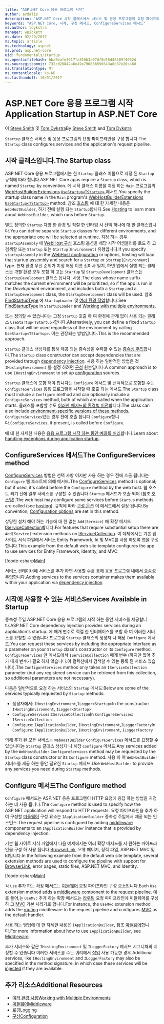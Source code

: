 ```yaml
---
title: "ASP.NET Core 응용 프로그램 시작"
author: ardalis
description: "ASP.NET Core 시작 클래스에서 서비스 및 응용 프로그램의 요청 파이프라인을 구성 하는 방법을 검색 합니다."
keywords: "ASP.NET Core, 시작, 구성 메서드, ConfigureServices 메서드"
ms.author: tdykstra
manager: wpickett
ms.date: 02/29/2017
ms.topic: article
ms.technology: aspnet
ms.prod: asp.net-core
uid: fundamentals/startup
ms.openlocfilehash: bba0eafe3917fa850b3a07df8df6448409f4062d
ms.sourcegitcommit: 732cd2684246e49e796836596643a8d37e20c46d
ms.translationtype: MT
ms.contentlocale: ko-KR
ms.lasthandoff: 10/01/2017
---
```

# <a name="application-startup-in-aspnet-core"></a><span data-ttu-id="d8f48-104">ASP.NET Core 응용 프로그램 시작</span><span class="sxs-lookup"><span data-stu-id="d8f48-104">Application Startup in ASP.NET Core</span></span>

<span data-ttu-id="d8f48-105">여 [Steve Smith](https://ardalis.com/) 및 [Tom Dykstra](https://github.com/tdykstra/)</span><span class="sxs-lookup"><span data-stu-id="d8f48-105">By [Steve Smith](https://ardalis.com/) and [Tom Dykstra](https://github.com/tdykstra/)</span></span>

<span data-ttu-id="d8f48-106">`Startup` 클래스 서비스 및 응용 프로그램의 요청 파이프라인을 구성 합니다.</span><span class="sxs-lookup"><span data-stu-id="d8f48-106">The `Startup` class configures services and the application's request pipeline.</span></span>

## <a name="the-startup-class"></a><span data-ttu-id="d8f48-107">시작 클래스입니다.</span><span class="sxs-lookup"><span data-stu-id="d8f48-107">The Startup class</span></span>

<span data-ttu-id="d8f48-108">ASP.NET Core 응용 프로그램에서는 한 `Startup` 클래스 이름으로 지정 된 `Startup` 규칙에 따라 합니다.</span><span class="sxs-lookup"><span data-stu-id="d8f48-108">ASP.NET Core apps require a `Startup` class, which is named `Startup` by convention.</span></span> <span data-ttu-id="d8f48-109">에 시작 클래스 이름을 지정 하는 `Main` 프로그램의 [WebHostBuilderExtensions](https://docs.microsoft.com/aspnet/core/api/microsoft.aspnetcore.hosting.webhostbuilderextensions) [ `UseStartup<TStartup>` ](https://docs.microsoft.com/aspnet/core/api/microsoft.aspnetcore.hosting.webhostbuilderextensions#Microsoft_AspNetCore_Hosting_WebHostBuilderExtensions_UseStartup__1_Microsoft_AspNetCore_Hosting_IWebHostBuilder_) 메서드.</span><span class="sxs-lookup"><span data-stu-id="d8f48-109">You specify the startup class name in the `Main` program's [WebHostBuilderExtensions](https://docs.microsoft.com/aspnet/core/api/microsoft.aspnetcore.hosting.webhostbuilderextensions) [`UseStartup<TStartup>`](https://docs.microsoft.com/aspnet/core/api/microsoft.aspnetcore.hosting.webhostbuilderextensions#Microsoft_AspNetCore_Hosting_WebHostBuilderExtensions_UseStartup__1_Microsoft_AspNetCore_Hosting_IWebHostBuilder_) method.</span></span> <span data-ttu-id="d8f48-110">참조 [호스팅](xref:fundamentals/hosting) 에 대 한 자세한 내용은 `WebHostBuilder`, 하기 전에 실행 되는 `Startup`합니다.</span><span class="sxs-lookup"><span data-stu-id="d8f48-110">See [Hosting](xref:fundamentals/hosting) to learn more about `WebHostBuilder`, which runs before `Startup`.</span></span>

<span data-ttu-id="d8f48-111">별도 정의한 `Startup` 다양 한 환경 및 적절 한 런타임 시 선택 하나에 대 한 클래스입니다.</span><span class="sxs-lookup"><span data-stu-id="d8f48-111">You can define separate `Startup` classes for different environments, and the appropriate one will be selected at runtime.</span></span> <span data-ttu-id="d8f48-112">지정 하는 경우 `startupAssembly` 에 [WebHost 구성](https://docs.microsoft.com/aspnet/core/fundamentals/hosting?tabs=aspnetcore2x#configuring-a-host) 호스팅 옵션을 해당 시작 어셈블리를 로드 하 고 검색할 또는 `Startup` 또는 `Startup[Environment]` 유형입니다.</span><span class="sxs-lookup"><span data-stu-id="d8f48-112">If you specify `startupAssembly` in the [WebHost configuration](https://docs.microsoft.com/aspnet/core/fundamentals/hosting?tabs=aspnetcore2x#configuring-a-host) or options, hosting will load that startup assembly and search for a `Startup` or `Startup[Environment]` type.</span></span> <span data-ttu-id="d8f48-113">현재 환경 우선 순위가 지정 해당 이름 접미사 일치, 하면 앱에서 실행 되는 클래스는 *개발* 환경 모두 포함 하 고는 `Startup` 및 `StartupDevelopment` 클래스는 `StartupDevelopment` 클래스 됩니다. 사용.</span><span class="sxs-lookup"><span data-stu-id="d8f48-113">The class whose name suffix matches the current environment will be prioritized, so if the app is run in the *Development* environment, and includes both a `Startup` and a `StartupDevelopment` class, the `StartupDevelopment` class will be used.</span></span> <span data-ttu-id="d8f48-114">참조 [FindStartupType](https://github.com/aspnet/Hosting/blob/rel/1.1.0/src/Microsoft.AspNetCore.Hosting/Internal/StartupLoader.cs) 에 `StartupLoader` 및 [여러 환경 작업](environments.md#startup-conventions)합니다.</span><span class="sxs-lookup"><span data-stu-id="d8f48-114">See [FindStartupType](https://github.com/aspnet/Hosting/blob/rel/1.1.0/src/Microsoft.AspNetCore.Hosting/Internal/StartupLoader.cs) in `StartupLoader` and [Working with multiple environments](environments.md#startup-conventions).</span></span>

<span data-ttu-id="d8f48-115">또는 정의할 수 있습니다는 고정 `Startup` 호출 하 여 환경에 관계 없이 사용 되는 클래스 `UseStartup<TStartup>`합니다.</span><span class="sxs-lookup"><span data-stu-id="d8f48-115">Alternatively, you can define a fixed `Startup` class that will be used regardless of the environment by calling `UseStartup<TStartup>`.</span></span> <span data-ttu-id="d8f48-116">이는 권장되는 방법입니다.</span><span class="sxs-lookup"><span data-stu-id="d8f48-116">This is the recommended approach.</span></span>

<span data-ttu-id="d8f48-117">`Startup` 클래스 생성자를 통해 제공 되는 종속성을 수락할 수 있는 [종속성 주입](xref:fundamentals/dependency-injection)합니다.</span><span class="sxs-lookup"><span data-stu-id="d8f48-117">The `Startup` class constructor can accept dependencies that are provided through [dependency injection](xref:fundamentals/dependency-injection).</span></span> <span data-ttu-id="d8f48-118">사용 하는 일반적인 방법은 것 `IHostingEnvironment` 를 설정 하려면 [구성](xref:fundamentals/configuration) 원본입니다.</span><span class="sxs-lookup"><span data-stu-id="d8f48-118">A common approach is to use `IHostingEnvironment` to set up [configuration](xref:fundamentals/configuration) sources.</span></span>

<span data-ttu-id="d8f48-119">`Startup` 클래스에 포함 해야 합니다는 `Configure` 메서드 및 선택적으로 포함할 수는 `ConfigureServices` 응용 프로그램을 시작할 때 호출 되는 메서드.</span><span class="sxs-lookup"><span data-stu-id="d8f48-119">The `Startup` class must include a `Configure` method and can optionally include a `ConfigureServices` method, both of which are called when the application starts.</span></span> <span data-ttu-id="d8f48-120">클래스를 포함할 수도 [이러한 메서드의 환경별 버전](xref:fundamentals/environments#startup-conventions)합니다.</span><span class="sxs-lookup"><span data-stu-id="d8f48-120">The class can also include [environment-specific versions of these methods](xref:fundamentals/environments#startup-conventions).</span></span> <span data-ttu-id="d8f48-121">`ConfigureServices`있는 경우 전에 호출 됩니다 `Configure`합니다.</span><span class="sxs-lookup"><span data-stu-id="d8f48-121">`ConfigureServices`, if present, is called before `Configure`.</span></span>

<span data-ttu-id="d8f48-122">에 대 한 자세한 내용은 [응용 프로그램 시작 하는 동안 예외를 처리](xref:fundamentals/error-handling#startup-exception-handling)합니다.</span><span class="sxs-lookup"><span data-stu-id="d8f48-122">Learn about [handling exceptions during application startup](xref:fundamentals/error-handling#startup-exception-handling).</span></span>

## <a name="the-configureservices-method"></a><span data-ttu-id="d8f48-123">ConfigureServices 메서드</span><span class="sxs-lookup"><span data-stu-id="d8f48-123">The ConfigureServices method</span></span>

<span data-ttu-id="d8f48-124">[ConfigureServices](https://docs.microsoft.com/aspnet/core/api/microsoft.aspnetcore.hosting.startupbase#Microsoft_AspNetCore_Hosting_StartupBase_ConfigureServices_Microsoft_Extensions_DependencyInjection_IServiceCollection_) 방법은 선택 사항 이지만 사용 하는 경우 전에 호출 됩니다는 `Configure` 웹 호스트에 의해 메서드.</span><span class="sxs-lookup"><span data-stu-id="d8f48-124">The [ConfigureServices](https://docs.microsoft.com/aspnet/core/api/microsoft.aspnetcore.hosting.startupbase#Microsoft_AspNetCore_Hosting_StartupBase_ConfigureServices_Microsoft_Extensions_DependencyInjection_IServiceCollection_) method is optional; but if used, it's called before the `Configure` method by the web host.</span></span> <span data-ttu-id="d8f48-125">웹 호스트 되기 전에 일부 서비스를 구성할 수 있습니다 ``Startup`` 메서드가 호출 되어 (참조 [호스팅](xref:fundamentals/hosting)).</span><span class="sxs-lookup"><span data-stu-id="d8f48-125">The web host may configure some services before ``Startup`` methods are called (see [hosting](xref:fundamentals/hosting)).</span></span> <span data-ttu-id="d8f48-126">규칙에 따라 [구성 옵션](xref:fundamentals/configuration) 이 메서드에서 설정 됩니다.</span><span class="sxs-lookup"><span data-stu-id="d8f48-126">By convention, [Configuration options](xref:fundamentals/configuration) are set in this method.</span></span>

<span data-ttu-id="d8f48-127">상당한 설치 해야 하는 기능에 대 한 없는 `Add[Service]` 에 확장 메서드 [IServiceCollection](https://docs.microsoft.com/aspnet/core/api/microsoft.extensions.dependencyinjection.iservicecollection)합니다.</span><span class="sxs-lookup"><span data-stu-id="d8f48-127">For features that require substantial setup there are `Add[Service]` extension methods on [IServiceCollection](https://docs.microsoft.com/aspnet/core/api/microsoft.extensions.dependencyinjection.iservicecollection).</span></span> <span data-ttu-id="d8f48-128">이 예제에서는 기본 웹 사이트 서식 파일에서 서비스 Entity Framework, Id 및 MVC를 사용 하도록 앱을 구성 합니다.</span><span class="sxs-lookup"><span data-stu-id="d8f48-128">This example from the default web site template configures the app to use services for Entity Framework, Identity, and MVC:</span></span>

[!code-csharp[Main](../common/samples/WebApplication1/Startup.cs?highlight=4,7,11&start=40&end=55)]

<span data-ttu-id="d8f48-129">서비스 컨테이너에 서비스를 추가 하면 사용할 수를 통해 응용 프로그램 내에서 [종속성 주입](xref:fundamentals/dependency-injection)합니다.</span><span class="sxs-lookup"><span data-stu-id="d8f48-129">Adding services to the services container makes them available within your application via [dependency injection](xref:fundamentals/dependency-injection).</span></span>

## <a name="services-available-in-startup"></a><span data-ttu-id="d8f48-130">시작에 사용할 수 있는 서비스</span><span class="sxs-lookup"><span data-stu-id="d8f48-130">Services Available in Startup</span></span>

<span data-ttu-id="d8f48-131">종속성 주입 ASP.NET Core 응용 프로그램의 시작 하는 동안 서비스를 제공합니다.</span><span class="sxs-lookup"><span data-stu-id="d8f48-131">ASP.NET Core dependency injection provides services during an application's startup.</span></span> <span data-ttu-id="d8f48-132">에 매개 변수로 적절 한 인터페이스를 포함 하 여 이러한 서비스를 요청할 수 있습니다 프로그램 `Startup` 클래스의 생성자 나 해당 `Configure` 메서드.</span><span class="sxs-lookup"><span data-stu-id="d8f48-132">You can request these services by including the appropriate interface as a parameter on your `Startup` class's constructor or its `Configure` method.</span></span> <span data-ttu-id="d8f48-133">`ConfigureServices` 만 메서드에서 `IServiceCollection` 매개 변수 (하지만 있어 추가 매개 변수가 필요 하지 않습니다.이 컬렉션에서 검색할 수 있는 등록 된 서비스 있습니다).</span><span class="sxs-lookup"><span data-stu-id="d8f48-133">The `ConfigureServices` method only takes an `IServiceCollection` parameter (but any registered service can be retrieved from this collection, so additional parameters are not necessary).</span></span>

<span data-ttu-id="d8f48-134">다음은 일반적으로 요청 하는 서비스의 `Startup` 메서드:</span><span class="sxs-lookup"><span data-stu-id="d8f48-134">Below are some of the services typically requested by `Startup` methods:</span></span>

* <span data-ttu-id="d8f48-135">생성자에서: `IHostingEnvironment`,`ILogger<Startup>`</span><span class="sxs-lookup"><span data-stu-id="d8f48-135">In the constructor:  `IHostingEnvironment`, `ILogger<Startup>`</span></span>
* <span data-ttu-id="d8f48-136">`ConfigureServices`:`IServiceCollection`</span><span class="sxs-lookup"><span data-stu-id="d8f48-136">In `ConfigureServices`:  `IServiceCollection`</span></span>
* <span data-ttu-id="d8f48-137">`Configure`: `IApplicationBuilder`, `IHostingEnvironment`,`ILoggerFactory`</span><span class="sxs-lookup"><span data-stu-id="d8f48-137">In `Configure`:  `IApplicationBuilder`, `IHostingEnvironment`, `ILoggerFactory`</span></span>

<span data-ttu-id="d8f48-138">의해 추가 된 모든 서비스는 ``WebHostBuilder`` ``ConfigureServices`` 메서드를 요청할 수 있습니다는 ``Startup`` 클래스 생성자 나 해당 ``Configure`` 메서드.</span><span class="sxs-lookup"><span data-stu-id="d8f48-138">Any services added by the ``WebHostBuilder`` ``ConfigureServices`` method may be requested by the ``Startup`` class constructor or its ``Configure`` method.</span></span> <span data-ttu-id="d8f48-139">사용 하 여 `WebHostBuilder` 서비스를 제공 하는 동안 필요한 `Startup` 메서드.</span><span class="sxs-lookup"><span data-stu-id="d8f48-139">Use `WebHostBuilder` to provide any services you need during `Startup` methods.</span></span>

## <a name="the-configure-method"></a><span data-ttu-id="d8f48-140">Configure 메서드</span><span class="sxs-lookup"><span data-stu-id="d8f48-140">The Configure method</span></span>

<span data-ttu-id="d8f48-141">`Configure` 메서드는 ASP.NET 응용 프로그램이 HTTP 요청에 응답 하는 방법을 지정 하는 데 사용 됩니다.</span><span class="sxs-lookup"><span data-stu-id="d8f48-141">The `Configure` method is used to specify how the ASP.NET application will respond to HTTP requests.</span></span> <span data-ttu-id="d8f48-142">요청 파이프라인을 추가 하 여 구성할 [미들웨어](middleware.md) 구성 요소는 `IApplicationBuilder` 종속성 주입에서 제공 되는 인스턴스.</span><span class="sxs-lookup"><span data-stu-id="d8f48-142">The request pipeline is configured by adding [middleware](middleware.md) components to an `IApplicationBuilder` instance that is provided by dependency injection.</span></span>

<span data-ttu-id="d8f48-143">기본 웹 사이트 서식 파일에서 다음 예제에서는 여러 확장 메서드를 지 원하는 파이프라인을 구성 하 사용 됩니다 [BrowserLink](http://vswebessentials.com/features/browserlink), 오류 페이지, 정적 파일, ASP.NET MVC 및 Id입니다.</span><span class="sxs-lookup"><span data-stu-id="d8f48-143">In the following example from the default web site template, several extension methods are used to configure the pipeline with support for [BrowserLink](http://vswebessentials.com/features/browserlink), error pages, static files, ASP.NET MVC, and Identity.</span></span>

[!code-csharp[Main](../common/samples/WebApplication1/Startup.cs?highlight=8,9,10,14,17,19,21&start=58&end=84)]

<span data-ttu-id="d8f48-144">각 `Use` 추가 하는 확장 메서드는 [미들웨어](xref:fundamentals/middleware) 요청 파이프라인 구성 요소입니다.</span><span class="sxs-lookup"><span data-stu-id="d8f48-144">Each `Use` extension method adds a [middleware](xref:fundamentals/middleware) component to the request pipeline.</span></span> <span data-ttu-id="d8f48-145">예를 들어,는 `UseMvc` 추가 하는 확장 메서드는 [라우팅](routing.md) 요청 파이프라인에 미들웨어를 구성 하 고 [MVC](xref:mvc/overview) 기본 처리기로 합니다.</span><span class="sxs-lookup"><span data-stu-id="d8f48-145">For instance, the `UseMvc` extension method adds the [routing](routing.md) middleware to the request pipeline and configures [MVC](xref:mvc/overview) as the default handler.</span></span>

<span data-ttu-id="d8f48-146">사용 하는 방법에 대 한 자세한 내용은 `IApplicationBuilder`, 참조 [미들웨어](xref:fundamentals/middleware)합니다.</span><span class="sxs-lookup"><span data-stu-id="d8f48-146">For more information about how to use `IApplicationBuilder`, see [Middleware](xref:fundamentals/middleware).</span></span>

<span data-ttu-id="d8f48-147">추가 서비스와 같은 `IHostingEnvironment` 및 `ILoggerFactory` 메서드 시그니처의 지정할 수 있습니다 이러한 서비스를 수는 쿼리에서 [삽입](dependency-injection.md) 사용 가능한 경우.</span><span class="sxs-lookup"><span data-stu-id="d8f48-147">Additional services, like `IHostingEnvironment` and `ILoggerFactory` may also be specified in the method signature, in which case these services will be [injected](dependency-injection.md) if they are available.</span></span> 

## <a name="additional-resources"></a><span data-ttu-id="d8f48-148">추가 리소스</span><span class="sxs-lookup"><span data-stu-id="d8f48-148">Additional Resources</span></span>

* [<span data-ttu-id="d8f48-149">여러 환경 사용</span><span class="sxs-lookup"><span data-stu-id="d8f48-149">Working with Multiple Environments</span></span>](xref:fundamentals/environments)
* [<span data-ttu-id="d8f48-150">미들웨어</span><span class="sxs-lookup"><span data-stu-id="d8f48-150">Middleware</span></span>](xref:fundamentals/middleware)
* [<span data-ttu-id="d8f48-151">로깅</span><span class="sxs-lookup"><span data-stu-id="d8f48-151">Logging</span></span>](xref:fundamentals/logging)
* [<span data-ttu-id="d8f48-152">구성</span><span class="sxs-lookup"><span data-stu-id="d8f48-152">Configuration</span></span>](xref:fundamentals/configuration)
